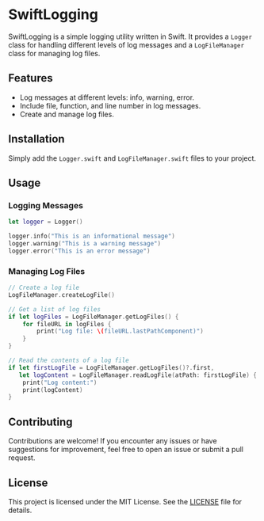 # SwiftLogging

SwiftLogging is a simple logging utility written in Swift. It provides a `Logger` class for handling different levels of log messages and a `LogFileManager` class for managing log files.

## Features

- Log messages at different levels: info, warning, error.
- Include file, function, and line number in log messages.
- Create and manage log files.

## Installation

Simply add the `Logger.swift` and `LogFileManager.swift` files to your project.

## Usage

### Logging Messages

```swift
let logger = Logger()

logger.info("This is an informational message")
logger.warning("This is a warning message")
logger.error("This is an error message")
```

### Managing Log Files
```swift
// Create a log file
LogFileManager.createLogFile()

// Get a list of log files
if let logFiles = LogFileManager.getLogFiles() {
	for fileURL in logFiles {
		print("Log file: \(fileURL.lastPathComponent)")
	}
}

// Read the contents of a log file
if let firstLogFile = LogFileManager.getLogFiles()?.first,
   let logContent = LogFileManager.readLogFile(atPath: firstLogFile) {
	print("Log content:")
	print(logContent)
}
```
## Contributing

Contributions are welcome! If you encounter any issues or have suggestions for improvement, feel free to open an issue or submit a pull request.

## License

This project is licensed under the MIT License. See the [LICENSE](LICENSE) file for details.

